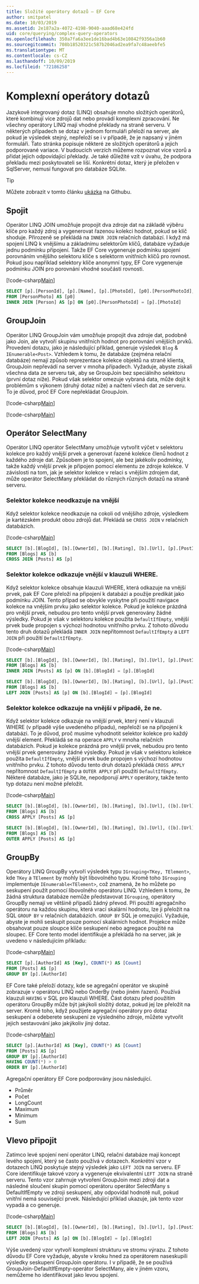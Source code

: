 ```yaml
---
title: Složité operátory dotazů – EF Core
author: smitpatel
ms.date: 10/03/2019
ms.assetid: 2e187a2a-4072-4198-9040-aaad68e424fd
uid: core/querying/complex-query-operators
ms.openlocfilehash: 350a7fa6a3ee1de16bad4b63e10842f9356a1b60
ms.sourcegitcommit: 708b18520321c587b2046ad2ea9fa7c48aeebfe5
ms.translationtype: MT
ms.contentlocale: cs-CZ
ms.lasthandoff: 10/09/2019
ms.locfileid: "72186258"
---
```

# <a name="complex-query-operators"></a>Komplexní operátory dotazů

Jazykově integrovaný dotaz (LINQ) obsahuje mnoho složitých operátorů, které kombinují více zdrojů dat nebo provádí komplexní zpracování. Ne všechny operátory LINQ mají vhodné překlady na straně serveru. V některých případech se dotaz v jednom formuláři přeloží na server, ale pokud je výsledek stejný, nepřeloží se i v případě, že je napsaný v jiném formuláři. Tato stránka popisuje některé ze složitých operátorů a jejich podporované variace. V budoucích verzích můžeme rozpoznat více vzorů a přidat jejich odpovídající překlady. Je také důležité vzít v úvahu, že podpora překladu mezi poskytovateli se liší. Konkrétní dotaz, který je přeložen v SqlServer, nemusí fungovat pro databáze SQLite.

> [!TIP]
> Můžete zobrazit v tomto článku [ukázka](https://github.com/aspnet/EntityFramework.Docs/tree/master/samples/core/Querying) na Githubu.

## <a name="join"></a>Spojit

Operátor LINQ JOIN umožňuje propojit dva zdroje dat na základě výběru klíče pro každý zdroj a vygenerovat řazenou kolekci hodnot, pokud se klíč shoduje. Přirozeně se překládá na `INNER JOIN` relačních databází. I když má spojení LINQ k vnějšímu a základnímu selektorům klíčů, databáze vyžaduje jednu podmínku připojení. Takže EF Core vygeneruje podmínku spojení porovnáním vnějšího selektoru klíče s selektorm vnitřních klíčů pro rovnost. Pokud jsou například selektory klíče anonymní typy, EF Core vygeneruje podmínku JOIN pro porovnání vhodné součásti rovnosti.

[!code-csharp[Main](../../../samples/core/Querying/ComplexQuery/Sample.cs#Join)]

```SQL
SELECT [p].[PersonId], [p].[Name], [p].[PhotoId], [p0].[PersonPhotoId], [p0].[Caption], [p0].[Photo]
FROM [PersonPhoto] AS [p0]
INNER JOIN [Person] AS [p] ON [p0].[PersonPhotoId] = [p].[PhotoId]
```

## <a name="groupjoin"></a>GroupJoin

Operátor LINQ GroupJoin vám umožňuje propojit dva zdroje dat, podobně jako Join, ale vytvoří skupinu vnitřních hodnot pro porovnání vnějších prvků. Provedení dotazu, jako je následující příklad, generuje výsledek `Blog` & `IEnumerable<Post>`. Vzhledem k tomu, že databáze (zejména relační databáze) nemají způsob reprezentace kolekce objektů na straně klienta, GroupJoin nepřevádí na server v mnoha případech. Vyžaduje, abyste získali všechna data ze serveru tak, aby se GroupJoin bez speciálního selektoru (první dotaz níže). Pokud však selektor omezuje vybraná data, může dojít k problémům s výkonem (druhý dotaz níže) a načtení všech dat ze serveru. To je důvod, proč EF Core nepřekládat GroupJoin.

[!code-csharp[Main](../../../samples/core/Querying/ComplexQuery/Sample.cs#GroupJoin)]

[!code-csharp[Main](../../../samples/core/Querying/ComplexQuery/Sample.cs#GroupJoinComposed)]

## <a name="selectmany"></a>Operátor SelectMany

Operátor LINQ operátor SelectMany umožňuje vytvořit výčet v selektoru kolekce pro každý vnější prvek a generovat řazené kolekce členů hodnot z každého zdroje dat. Způsobem je to spojení, ale bez jakékoliv podmínky, takže každý vnější prvek je připojen pomocí elementu ze zdroje kolekce. V závislosti na tom, jak je selektor kolekce v relaci s vnějším zdrojem dat, může operátor SelectMany překládat do různých různých dotazů na straně serveru.

### <a name="collection-selector-doesnt-reference-outer"></a>Selektor kolekce neodkazuje na vnější

Když selektor kolekce neodkazuje na cokoli od vnějšího zdroje, výsledkem je kartézském produkt obou zdrojů dat. Překládá se `CROSS JOIN` v relačních databázích.

[!code-csharp[Main](../../../samples/core/Querying/ComplexQuery/Sample.cs#SelectManyConvertedToCrossJoin)]

```SQL
SELECT [b].[BlogId], [b].[OwnerId], [b].[Rating], [b].[Url], [p].[PostId], [p].[AuthorId], [p].[BlogId], [p].[Content], [p].[Rating], [p].[Title]
FROM [Blogs] AS [b]
CROSS JOIN [Posts] AS [p]
```

### <a name="collection-selector-references-outer-in-a-where-clause"></a>Selektor kolekce odkazuje vnější v klauzuli WHERE.

Když selektor kolekce obsahuje klauzuli WHERE, která odkazuje na vnější prvek, pak EF Core přeloží na připojení k databázi a použije predikát jako podmínku JOIN. Tento případ se obvykle vyskytne při použití navigace kolekce na vnějším prvku jako selektor kolekce. Pokud je kolekce prázdná pro vnější prvek, nebudou pro tento vnější prvek generovány žádné výsledky. Pokud je však v selektoru kolekce použita `DefaultIfEmpty`, vnější prvek bude propojen s výchozí hodnotou vnitřního prvku. Z tohoto důvodu tento druh dotazů překládá `INNER JOIN` nepřítomnost `DefaultIfEmpty` a `LEFT JOIN` při použití `DefaultIfEmpty`.

[!code-csharp[Main](../../../samples/core/Querying/ComplexQuery/Sample.cs#SelectManyConvertedToJoin)]

```SQL
SELECT [b].[BlogId], [b].[OwnerId], [b].[Rating], [b].[Url], [p].[PostId], [p].[AuthorId], [p].[BlogId], [p].[Content], [p].[Rating], [p].[Title]
FROM [Blogs] AS [b]
INNER JOIN [Posts] AS [p] ON [b].[BlogId] = [p].[BlogId]

SELECT [b].[BlogId], [b].[OwnerId], [b].[Rating], [b].[Url], [p].[PostId], [p].[AuthorId], [p].[BlogId], [p].[Content], [p].[Rating], [p].[Title]
FROM [Blogs] AS [b]
LEFT JOIN [Posts] AS [p] ON [b].[BlogId] = [p].[BlogId]
```

### <a name="collection-selector-references-outer-in-a-non-where-case"></a>Selektor kolekce odkazuje na vnější v případě, že ne.

Když selektor kolekce odkazuje na vnější prvek, který není v klauzuli WHERE (v případě výše uvedeného případu), nepřeloží se na připojení k databázi. To je důvod, proč musíme vyhodnotit selektor kolekce pro každý vnější element. Překládá se na operace `APPLY` v mnoha relačních databázích. Pokud je kolekce prázdná pro vnější prvek, nebudou pro tento vnější prvek generovány žádné výsledky. Pokud je však v selektoru kolekce použita `DefaultIfEmpty`, vnější prvek bude propojen s výchozí hodnotou vnitřního prvku. Z tohoto důvodu tento druh dotazů překládá `CROSS APPLY` nepřítomnost `DefaultIfEmpty` a `OUTER APPLY` při použití `DefaultIfEmpty`. Některé databáze, jako je SQLite, nepodporují `APPLY` operátory, takže tento typ dotazu není možné přeložit.

[!code-csharp[Main](../../../samples/core/Querying/ComplexQuery/Sample.cs#SelectManyConvertedToApply)]

```SQL
SELECT [b].[BlogId], [b].[OwnerId], [b].[Rating], [b].[Url], ([b].[Url] + N'=>') + [p].[Title] AS [p]
FROM [Blogs] AS [b]
CROSS APPLY [Posts] AS [p]

SELECT [b].[BlogId], [b].[OwnerId], [b].[Rating], [b].[Url], ([b].[Url] + N'=>') + [p].[Title] AS [p]
FROM [Blogs] AS [b]
OUTER APPLY [Posts] AS [p]
```

## <a name="groupby"></a>GroupBy

Operátory LINQ GroupBy vytvoří výsledek typu `IGrouping<TKey, TElement>`, kde `TKey` a `TElement` by mohly být libovolného typu. Kromě toho `IGrouping` implementuje `IEnumerable<TElement>`, což znamená, že ho můžete po seskupení použít pomocí libovolného operátoru LINQ. Vzhledem k tomu, že žádná struktura databáze nemůže představovat `IGrouping`, operátory GroupBy nemají ve většině případů žádný převod. Při použití agregačního operátoru na každou skupinu, která vrací skalární hodnotu, lze ji přeložit na SQL `GROUP BY` v relačních databázích. `GROUP BY` SQL je omezující. Vyžaduje, abyste je mohli seskupit pouze pomocí skalárních hodnot. Projekce může obsahovat pouze sloupce klíče seskupení nebo agregace použité na sloupec. EF Core tento model identifikuje a překládá ho na server, jak je uvedeno v následujícím příkladu:

[!code-csharp[Main](../../../samples/core/Querying/ComplexQuery/Sample.cs#GroupBy)]

```SQL
SELECT [p].[AuthorId] AS [Key], COUNT(*) AS [Count]
FROM [Posts] AS [p]
GROUP BY [p].[AuthorId]
```

EF Core také přeloží dotazy, kde se agregační operátor ve skupině zobrazuje v operátoru LINQ nebo OrderBy (nebo jiném řazení). Používá klauzuli `HAVING` v SQL pro klauzuli WHERE. Část dotazu před použitím operátoru GroupBy může být jakýkoli složitý dotaz, pokud jej lze přeložit na server. Kromě toho, když použijete agregační operátory pro dotaz seskupení a odeberete seskupení ze výsledného zdroje, můžete vytvořit jejich sestavování jako jakýkoliv jiný dotaz.

[!code-csharp[Main](../../../samples/core/Querying/ComplexQuery/Sample.cs#GroupByFilter)]

```SQL
SELECT [p].[AuthorId] AS [Key], COUNT(*) AS [Count]
FROM [Posts] AS [p]
GROUP BY [p].[AuthorId]
HAVING COUNT(*) > 0
ORDER BY [p].[AuthorId]
```

Agregační operátory EF Core podporovány jsou následující.

- Průměr
- Počet
- LongCount
- Maximum
- Minimum
- Sum

## <a name="left-join"></a>Vlevo připojit

Zatímco levé spojení není operátor LINQ, relační databáze mají koncept levého spojení, který se často používá v dotazech. Konkrétní vzor v dotazech LINQ poskytuje stejný výsledek jako `LEFT JOIN` na serveru. EF Core identifikuje takové vzory a vygeneruje ekvivalentní `LEFT JOIN` na straně serveru. Tento vzor zahrnuje vytvoření GroupJoin mezi zdroji dat a následné sloučení skupin pomocí operátoru operátor SelectMany s DefaultIfEmpty ve zdroji seskupení, aby odpovídal hodnotě null, pokud vnitřní nemá související prvek. Následující příklad ukazuje, jak tento vzor vypadá a co generuje.

[!code-csharp[Main](../../../samples/core/Querying/ComplexQuery/Sample.cs#LeftJoin)]

```SQL
SELECT [b].[BlogId], [b].[OwnerId], [b].[Rating], [b].[Url], [p].[PostId], [p].[AuthorId], [p].[BlogId], [p].[Content], [p].[Rating], [p].[Title]
FROM [Blogs] AS [b]
LEFT JOIN [Posts] AS [p] ON [b].[BlogId] = [p].[BlogId]
```

Výše uvedený vzor vytvoří komplexní strukturu ve stromu výrazu. Z tohoto důvodu EF Core vyžaduje, abyste v kroku hned za operátorem naseskupili výsledky seskupení GroupJoin operátoru. I v případě, že se používá GroupJoin-DefaultIfEmpty-operátor SelectMany, ale v jiném vzoru, nemůžeme ho identifikovat jako levou spojení.
